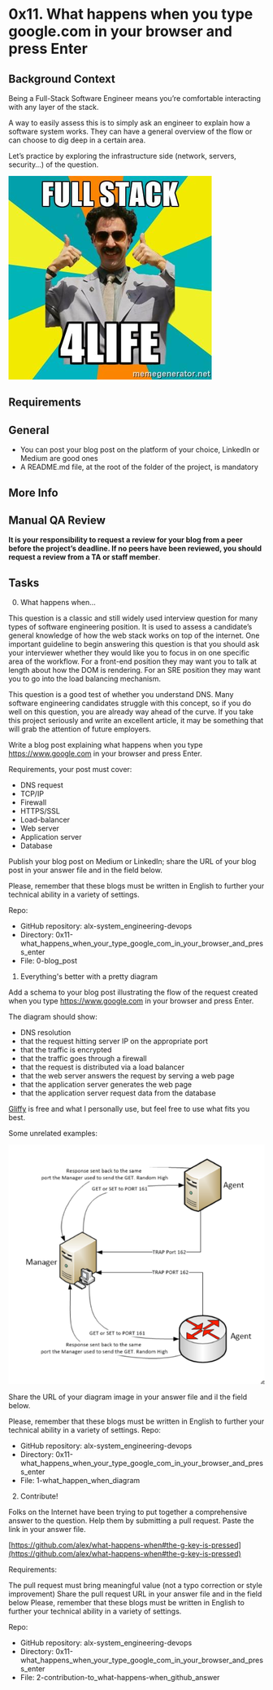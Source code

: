 # 0x11. What happens when you type google.com in your browser and press Enter

## Background Context
Being a Full-Stack Software Engineer means you’re comfortable interacting with any layer of the stack.

A way to easily assess this is to simply ask an engineer to explain how a software system works. They can have a general overview of the flow or can choose to dig deep in a certain area.

Let’s practice by exploring the infrastructure side (network, servers, security…) of the question.

![meme](https://github.com/leone-nyaga/alx-system_engineering-devops/blob/master/0x11-what_happens_when_your_type_google_com_in_your_browser_and_press_enter/images/somememe.jpg)

## Requirements

## General

+ You can post your blog post on the platform of your choice, LinkedIn or Medium are good ones
+ A README.md file, at the root of the folder of the project, is mandatory

## More Info

## Manual QA Review

**It is your responsibility to request a review for your blog from a peer before the project’s deadline. If no peers have been reviewed, you should request a review from a TA or staff member**.

## Tasks

0. What happens when...

This question is a classic and still widely used interview question for many types of software engineering position. It is used to assess a candidate’s general knowledge of how the web stack works on top of the internet. One important guideline to begin answering this question is that you should ask your interviewer whether they would like you to focus in on one specific area of the workflow. For a front-end position they may want you to talk at length about how the DOM is rendering. For an SRE position they may want you to go into the load balancing mechanism.

This question is a good test of whether you understand DNS. Many software engineering candidates struggle with this concept, so if you do well on this question, you are already way ahead of the curve. If you take this project seriously and write an excellent article, it may be something that will grab the attention of future employers.

Write a blog post explaining what happens when you type https://www.google.com in your browser and press Enter.

Requirements, your post must cover:

+ DNS request
+ TCP/IP
+ Firewall
+ HTTPS/SSL
+ Load-balancer
+ Web server
+ Application server
+ Database

Publish your blog post on Medium or LinkedIn; share the URL of your blog post in your answer file and in the field below.

Please, remember that these blogs must be written in English to further your technical ability in a variety of settings.

Repo:

+ GitHub repository: alx-system_engineering-devops
+ Directory: 0x11-what_happens_when_your_type_google_com_in_your_browser_and_press_enter
+ File: 0-blog_post

1. Everything's better with a pretty diagram

Add a schema to your blog post illustrating the flow of the request created when you type https://www.google.com in your browser and press Enter.

The diagram should show:

+ DNS resolution
+ that the request hitting server IP on the appropriate port
+ that the traffic is encrypted
+ that the traffic goes through a firewall
+ that the request is distributed via a load balancer
+ that the web server answers the request by serving a web page
+ that the application server generates the web page
+ that the application server request data from the database

[Gliffy](https://www.gliffy.com) is free and what I personally use, but feel free to use what fits you best.

Some unrelated examples:

![image](https://github.com/leone-nyaga/alx-system_engineering-devops/blob/master/0x11-what_happens_when_your_type_google_com_in_your_browser_and_press_enter/images/imagerep.png)

Share the URL of your diagram image in your answer file and il the field below.

Please, remember that these blogs must be written in English to further your technical ability in a variety of settings.
Repo:

+ GitHub repository: alx-system_engineering-devops
+ Directory: 0x11-what_happens_when_your_type_google_com_in_your_browser_and_press_enter
+ File: 1-what_happen_when_diagram

2. Contribute!

Folks on the Internet have been trying to put together a comprehensive answer to the question. Help them by submitting a pull request. Paste the link in your answer file.

[https://github.com/alex/what-happens-when#the-g-key-is-pressed](https://github.com/alex/what-happens-when#the-g-key-is-pressed)

Requirements:

The pull request must bring meaningful value (not a typo correction or style improvement)
Share the pull request URL in your answer file and in the field below
Please, remember that these blogs must be written in English to further your technical ability in a variety of settings.

Repo:

+ GitHub repository: alx-system_engineering-devops
+ Directory: 0x11-what_happens_when_your_type_google_com_in_your_browser_and_press_enter
+ File: 2-contribution-to_what-happens-when_github_answer
